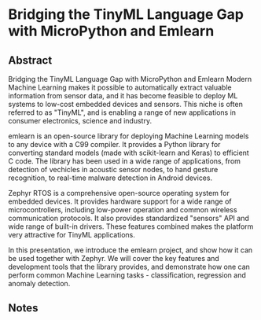 
# Bridging the TinyML Language Gap with MicroPython and Emlearn

## Abstract

Bridging the TinyML Language Gap with MicroPython and Emlearn
Modern Machine Learning makes it possible to automatically extract valuable information from sensor data, and it has become feasible to deploy ML systems to low-cost embedded devices and sensors. This niche is often referred to as "TinyML", and is enabling a range of new applications in consumer electronics, science and industry.

emlearn is an open-source library for deploying Machine Learning models to any device with a C99 compiler. It provides a Python library for converting standard models (made with scikit-learn and Keras) to efficient C code. The library has been used in a wide range of applications, from detection of vechicles in acoustic sensor nodes, to hand gesture recognition, to real-time malware detection in Android devices.

Zephyr RTOS is a comprehensive open-source operating system for embedded devices. It provides hardware support for a wide range of microcontrollers, including low-power operation and common wireless communication protocols. It also provides standardized "sensors" API and wide range of built-in drivers. These features combined makes the platform very attractive for TinyML applications.

In this presentation, we introduce the emlearn project, and show how it can be used together with Zephyr. We will cover the key features and development tools that the library provides, and demonstrate how one can perform common Machine Learning tasks - classification, regression and anomaly detection.

## Notes

[](./notes.md)
